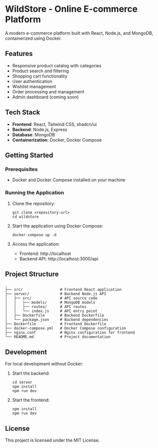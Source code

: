 
# WildStore - Online E-commerce Platform

A modern e-commerce platform built with React, Node.js, and MongoDB, containerized using Docker.

## Features

- Responsive product catalog with categories
- Product search and filtering
- Shopping cart functionality
- User authentication
- Wishlist management
- Order processing and management
- Admin dashboard (coming soon)

## Tech Stack

- **Frontend**: React, Tailwind CSS, shadcn/ui
- **Backend**: Node.js, Express
- **Database**: MongoDB
- **Containerization**: Docker, Docker Compose

## Getting Started

### Prerequisites

- Docker and Docker Compose installed on your machine

### Running the Application

1. Clone the repository:
   ```
   git clone <repository-url>
   cd wildstore
   ```

2. Start the application using Docker Compose:
   ```
   docker-compose up -d
   ```

3. Access the application:
   - Frontend: http://localhost
   - Backend API: http://localhost:3000/api

## Project Structure

```
.
├── src/                 # Frontend React application
├── server/              # Backend Node.js API
│   ├── src/             # API source code
│   │   ├── models/      # MongoDB models
│   │   ├── routes/      # API routes
│   │   └── index.js     # API entry point
│   ├── Dockerfile       # Backend Dockerfile
│   └── package.json     # Backend dependencies
├── Dockerfile           # Frontend Dockerfile
├── docker-compose.yml   # Docker Compose configuration
├── nginx.conf           # Nginx configuration for frontend
└── README.md            # Project documentation
```

## Development

For local development without Docker:

1. Start the backend:
   ```
   cd server
   npm install
   npm run dev
   ```

2. Start the frontend:
   ```
   npm install
   npm run dev
   ```

## License

This project is licensed under the MIT License.
